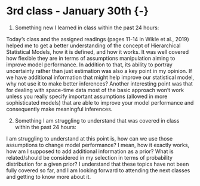 # 3rd class - January 30th {-}

1. Something new I learned in class within the past 24 hours: 

Today’s class and the assigned readings (pages 11-14 in Wikle et al., 2019) helped me to get a better understanding of the concept of Hierarchical Statistical Models, how it is defined, and how it works. It was well covered how flexible they are in terms of assumptions manipulation aiming to improve model performance. In addition to that, its ability to portray uncertainty rather than just estimation was also a key point in my opinion. If we have additional information that might help improve our statistical model, why not use it to make better inferences? Another interesting point was that for dealing with space-time data most of the basic approach won’t work unless you really specify important assumptions (allowed in more sophisticated models) that are able to improve your model performance and consequently make meaningful inferences. 

2. Something I am struggling to understand that was covered in class within the past 24 hours: 

I am struggling to understand at this point is, how can we use those assumptions to change model performance? I mean, how it exactly works, how am I supposed to add additional information as a prior? What is related/should be considered in my selection in terms of probability distribution for a given prior? I understand that these topics have not been fully covered so far, and I am looking forward to attending the next classes and getting to know more about it. 

